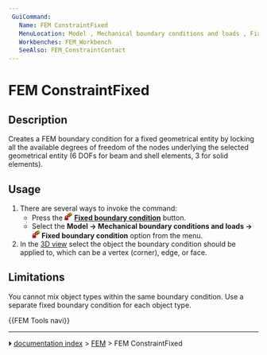 ```yaml
---
 GuiCommand:
   Name: FEM ConstraintFixed
   MenuLocation: Model , Mechanical boundary conditions and loads , Fixed boundary condition
   Workbenches: FEM_Workbench
   SeeAlso: FEM_ConstraintContact
---
```


# FEM ConstraintFixed

## Description

Creates a FEM boundary condition for a fixed geometrical entity by locking all the available degrees of freedom of the nodes underlying the selected geometrical entity (6 DOFs for beam and shell elements, 3 for solid elements).

## Usage

1.  There are several ways to invoke the command:
    -   Press the **<img src="images/FEM_ConstraintFixed.svg" width=16px> [Fixed boundary condition](FEM_ConstraintFixed.md)** button.
    -   Select the **Model → Mechanical boundary conditions and loads → <img src="images/FEM_ConstraintFixed.svg" width=16px> Fixed boundary condition** option from the menu.
2.  In the [3D view](3D_view.md) select the object the boundary condition should be applied to, which can be a vertex (corner), edge, or face.

## Limitations

You cannot mix object types within the same boundary condition. Use a separate fixed boundary condition for each object type.




 {{FEM Tools navi}}



---
⏵ [documentation index](../README.md) > [FEM](Category_FEM.md) > FEM ConstraintFixed
